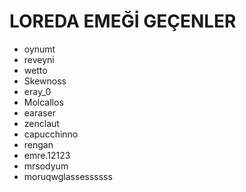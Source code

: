 # LOREDA EMEĞİ GEÇENLER
- oynumt
- reveyni
- wetto
- Skewnoss
- eray_0
- Molcallos
- earaser
- zenclaut
- capucchinno
- rengan
- emre.12123
- mrsodyum
- moruqwglassessssss
